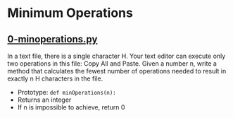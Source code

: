 # Minimum Operations

## [0-minoperations.py](https://github.com/awinabaab/alx-interview/blob/main/0x02-minimum_operations/0-minoperations.py)

In a text file, there is a single character H. Your text editor can execute only two operations in this file: Copy All and Paste. Given a number n, write a method that calculates the fewest number of operations needed to result in exactly n H characters in the file.

  - Prototype: `def minOperations(n):`
  - Returns an integer
  - If n is impossible to achieve, return 0
